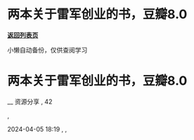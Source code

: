 # 两本关于雷军创业的书，豆瓣8.0

[**返回列表页**](/gzh/懒人手册)

小懒自动备份，仅供查阅学习

# 两本关于雷军创业的书，豆瓣8.0

__ 资源分享 , 42

,

2024-04-05 18:19 , ,

